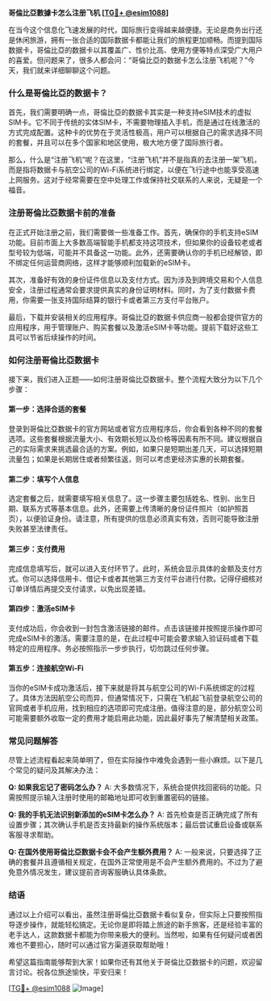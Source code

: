 **哥倫比亞數據卡怎么注册飞机 [[TG💪+ @esim1088](https://t.me/s/esim1088)]**

在当今这个信息化飞速发展的时代，国际旅行变得越来越便捷。无论是商务出行还是休闲旅游，拥有一张合适的国际数据卡都能让我们的旅程更加顺畅。而提到国际数据卡，哥倫比亞的数据卡以其覆盖广、性价比高、使用方便等特点深受广大用户的喜爱。但问题来了，很多人都会问：“哥倫比亞的数据卡怎么注册飞机呢？”今天，我们就来详细聊聊这个问题。

### 什么是哥倫比亞的数据卡？

首先，我们需要明确一点，哥倫比亞的数据卡其实是一种支持eSIM技术的虚拟SIM卡。它不同于传统的实体SIM卡，不需要物理插入手机，而是通过在线激活的方式完成配置。这种卡的优势在于灵活性极高，用户可以根据自己的需求选择不同的套餐，并且可以在多个国家和地区使用，极大地方便了国际旅行者。

那么，什么是“注册飞机”呢？在这里，“注册飞机”并不是指真的去注册一架飞机，而是指将数据卡与航空公司的Wi-Fi系统进行绑定，以便在飞行途中也能享受高速上网服务。这对于经常需要在空中处理工作或保持社交联系的人来说，无疑是一个福音。

### 注册哥倫比亞数据卡前的准备

在正式开始注册之前，我们需要做一些准备工作。首先，确保你的手机支持eSIM功能。目前市面上大多数高端智能手机都支持这项技术，但如果你的设备较老或者型号较为低端，可能并不具备这一功能。此外，还需要确认你的手机已经解锁，即不绑定任何运营商网络，这样才能够顺利加载新的eSIM卡。

其次，准备好有效的身份证件信息以及支付方式。因为涉及到跨境交易和个人信息安全，注册过程通常会要求提供真实的身份证明材料。同时，为了支付数据卡费用，你需要一张支持国际结算的银行卡或者第三方支付平台账户。

最后，下载并安装相关的应用程序。哥倫比亞的数据卡供应商一般都会提供官方的应用程序，用于管理账户、购买套餐以及激活eSIM卡等功能。提前下载好这些工具可以节省后续操作的时间。

### 如何注册哥倫比亞数据卡

接下来，我们进入正题——如何注册哥倫比亞数据卡。整个流程大致分为以下几个步骤：

#### 第一步：选择合适的套餐
登录到哥倫比亞数据卡的官方网站或者官方应用程序后，你会看到各种不同的套餐选项。这些套餐根据流量大小、有效期长短以及价格等因素有所不同。建议根据自己的实际需求来挑选最合适的方案。例如，如果只是短期出差几天，可以选择短期流量包；如果是长期居住或者频繁往返，则可以考虑更经济实惠的长期套餐。

#### 第二步：填写个人信息
选定套餐之后，就需要填写相关信息了。这一步骤主要包括姓名、性别、出生日期、联系方式等基本信息。此外，还需要上传清晰的身份证件照片（如护照首页），以便验证身份。请注意，所有提供的信息必须真实有效，否则可能导致注册失败甚至法律责任。

#### 第三步：支付费用
完成信息填写后，就可以进入支付环节了。此时，系统会显示具体的金额及支付方式。你可以选择信用卡、借记卡或者其他第三方支付平台进行付款。记得仔细核对订单详情后再提交支付请求，以免出现差错。

#### 第四步：激活eSIM卡
支付成功后，你会收到一封包含激活链接的邮件。点击该链接并按照提示操作即可完成eSIM卡的激活。需要注意的是，在此过程中可能会要求输入验证码或者下载特定的应用程序。务必按照指示一步步执行，切勿跳过任何步骤。

#### 第五步：连接航空Wi-Fi
当你的eSIM卡成功激活后，接下来就是将其与航空公司的Wi-Fi系统绑定的过程了。具体方法因航空公司而异，但通常情况下，只需在飞机起飞前登录航空公司的官网或者手机应用，找到相应的选项即可完成注册。值得注意的是，部分航空公司可能需要额外收取一定的费用才能启用此功能，因此最好事先了解清楚相关政策。

### 常见问题解答

尽管上述流程看起来简单明了，但在实际操作中难免会遇到一些小麻烦。以下是几个常见的疑问及其解决办法：

**Q: 如果我忘记了密码怎么办？**
A: 大多数情况下，系统会提供找回密码的功能。只需按照提示输入注册时使用的邮箱地址即可收到重置密码的链接。

**Q: 我的手机无法识别新添加的eSIM卡怎么办？**
A: 首先检查是否正确完成了所有设置步骤；其次确认手机是否支持最新的操作系统版本；最后尝试重启设备或联系客服寻求帮助。

**Q: 在国外使用哥倫比亞数据卡会不会产生额外费用？**
A: 一般来说，只要选择了正确的套餐并且遵循相关规定，在国外正常使用是不会产生额外费用的。不过为了避免意外情况发生，建议提前咨询客服确认具体条款。

### 结语

通过以上介绍可以看出，虽然注册哥倫比亞数据卡看似复杂，但实际上只要按照指导逐步操作，就能轻松搞定。无论你是即将踏上旅途的新手旅客，还是经验丰富的老手达人，这款数据卡都能为你带来极大的便利。当然啦，如果有任何疑问或者困难也不要担心，随时可以通过官方渠道获取帮助哦！

希望这篇指南能够帮到大家！如果你还有其他关于哥倫比亞数据卡的问题，欢迎留言讨论。祝各位旅途愉快，平安归来！

[[TG💪+ @esim1088](https://t.me/s/esim1088) ![Image](https://i.postimg.cc/4NQfJmqS/Snipaste-2025-05-13-00-14-12.png)]